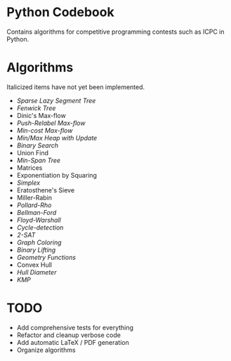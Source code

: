 # Python Codebook
Contains algorithms for competitive programming contests such as ICPC in Python.

# Algorithms
Italicized items have not yet been implemented.

* _Sparse Lazy Segment Tree_
* _Fenwick Tree_
* Dinic's Max-flow
* _Push-Relabel Max-flow_
* _Min-cost Max-flow_
* _Min/Max Heap with Update_
* _Binary Search_
* Union Find
* _Min-Span Tree_
* Matrices
* Exponentiation by Squaring
* _Simplex_
* Eratosthene's Sieve
* Miller-Rabin
* _Pollard-Rho_
* _Bellman-Ford_
* _Floyd-Warshall_
* _Cycle-detection_
* _2-SAT_
* _Graph Coloring_
* _Binary Lifting_
* _Geometry Functions_
* Convex Hull
* _Hull Diameter_
* _KMP_

# TODO
* Add comprehensive tests for everything
* Refactor and cleanup verbose code
* Add automatic LaTeX / PDF generation
* Organize algorithms
